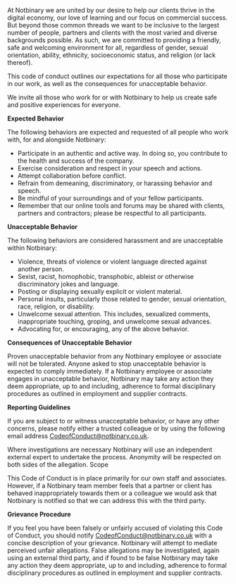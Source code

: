 At Notbinary we are united by our desire to help our clients thrive in the digital economy, our love of learning and our focus on commercial success. But beyond those common threads we want to be inclusive to the largest number of people, partners and clients with the most varied and diverse backgrounds possible. As such, we are committed to providing a friendly, safe and welcoming environment for all, regardless of gender, sexual orientation, ability, ethnicity, socioeconomic status, and religion (or lack thereof).

This code of conduct outlines our expectations for all those who participate in our work, as well as the consequences for unacceptable behavior.

We invite all those who work for or with Notbinary to help us create safe and positive experiences for everyone.

**Expected Behavior**

The following behaviors are expected and requested of all people who work with, for and alongside Notbinary:

- Participate in an authentic and active way. In doing so, you contribute to the health and success of the company.
- Exercise consideration and respect in your speech and actions.
- Attempt collaboration before conflict.
- Refrain from demeaning, discriminatory, or harassing behavior and speech.
- Be mindful of your surroundings and of your fellow participants.
- Remember that our online tools and forums may be shared with clients, partners and contractors; please be respectful to all participants.

**Unacceptable Behavior**

The following behaviors are considered harassment and are unacceptable within Notbinary:

- Violence, threats of violence or violent language directed against another person.
- Sexist, racist, homophobic, transphobic, ableist or otherwise discriminatory jokes and language.
- Posting or displaying sexually explicit or violent material.
- Personal insults, particularly those related to gender, sexual orientation, race, religion, or disability. 
- Unwelcome sexual attention. This includes, sexualized comments, inappropriate touching, groping, and unwelcome sexual advances.
- Advocating for, or encouraging, any of the above behavior.

**Consequences of Unacceptable Behavior**

Proven unacceptable behavior from any Notbinary employee or associate will not be tolerated.
Anyone asked to stop unacceptable behavior is expected to comply immediately.
If a Notbinary employee or associate engages in unacceptable behavior, Notbinary may take any action they deem appropriate, up to and including, adherence to formal disciplinary procedures as outlined in employment and supplier contracts.

**Reporting Guidelines**

If you are subject to or witness unacceptable behavior, or have any other concerns, please notify either a trusted colleague or by using the following email address CodeofConduct@notbinary.co.uk.

Where investigations are necessary Notbinary will use an independent external expert to undertake the process. Anonymity will be respected on both sides of the allegation.
Scope

This Code of Conduct is in place primarily for our own staff and associates. However, if a Notbinary team member feels that a partner or client has behaved inappropriately towards them or a colleague we would ask that Notbinary is notified so that we can address this with the third party.

**Grievance Procedure**

If you feel you have been falsely or unfairly accused of violating this Code of Conduct, you should notify CodeofConduct@notbinary.co.uk with a concise description of your grievance. Notbinary will attempt to mediate perceived unfair allegations. False allegations may be investigated, again using an external third party, and if found to be false Notbinary may take any action they deem appropriate, up to and including, adherence to formal disciplinary procedures as outlined in employment and supplier contracts.
